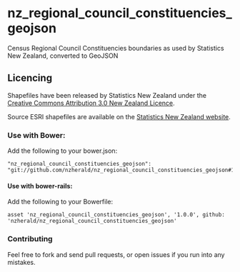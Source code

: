 nz_regional_council_constituencies_geojson
============================

Census Regional Council Constituencies boundaries as used by Statistics New Zealand, converted to GeoJSON

## Licencing

Shapefiles have been released by Statistics New Zealand under the
[Creative Commons Attribution 3.0 New Zealand
Licence](http://creativecommons.org/licenses/by/3.0/nz/).

Source ESRI shapefiles are available on the [Statistics New Zealand
website](http://www.stats.govt.nz/browse_for_stats/people_and_communities/Geographic-areas/digital-boundary-files.aspx).

### Use with Bower:

Add the following to your bower.json:

```
"nz_regional_council_constituencies_geojson": "git://github.com/nzherald/nz_regional_council_constituencies_geojson#1.0.0"
```

#### Use with bower-rails:

Add the following to your Bowerfile:

```
asset 'nz_regional_council_constituencies_geojson', '1.0.0', github: 'nzherald/nz_regional_council_constituencies_geojson'
```

### Contributing

Feel free to fork and send pull requests, or open issues if you run into
any mistakes.

